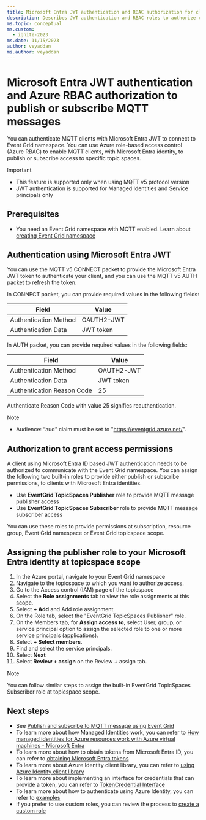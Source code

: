 ```yaml
---
title: Microsoft Entra JWT authentication and RBAC authorization for clients with Microsoft Entra identity
description: Describes JWT authentication and RBAC roles to authorize clients with Microsoft Entra identity to publish or subscribe MQTT messages
ms.topic: conceptual
ms.custom:
  - ignite-2023
ms.date: 11/15/2023
author: veyaddan
ms.author: veyaddan
---
```


# Microsoft Entra JWT authentication and Azure RBAC authorization to publish or subscribe MQTT messages

You can authenticate MQTT clients with Microsoft Entra JWT to connect to Event Grid namespace.  You can use Azure role-based access control (Azure RBAC) to enable MQTT clients, with Microsoft Entra identity, to publish or subscribe access to specific topic spaces.

> [!IMPORTANT]
> - This feature is supported only when using MQTT v5 protocol version
> - JWT authentication is supported for Managed Identities and Service principals only

## Prerequisites
- You need an Event Grid namespace with MQTT enabled.  Learn about [creating Event Grid namespace](/azure/event-grid/create-view-manage-namespaces#create-a-namespace)

<a name='authentication-using-azure-ad-jwt'></a>

## Authentication using Microsoft Entra JWT
You can use the MQTT v5 CONNECT packet to provide the Microsoft Entra JWT token to authenticate your client, and you can use the MQTT v5 AUTH packet to refresh the token.  

In CONNECT packet, you can provide required values in the following fields:

|Field  | Value  |
|---------|---------|
|Authentication Method | OAUTH2-JWT |
|Authentication Data | JWT token |

In AUTH packet, you can provide required values in the following fields:

|Field | Value |
|---------|---------|
| Authentication Method | OAUTH2-JWT |
| Authentication Data | JWT token |
| Authentication Reason Code | 25 |
 
Authenticate Reason Code with value 25 signifies reauthentication.

> [!NOTE]
> - Audience: “aud” claim must be set to "https://eventgrid.azure.net/".

## Authorization to grant access permissions
A client using Microsoft Entra ID based JWT authentication needs to be authorized to communicate with the Event Grid namespace.  You can assign the following two built-in roles to provide either publish or subscribe permissions, to clients with Microsoft Entra identities.

- Use **EventGrid TopicSpaces Publisher** role to provide MQTT message publisher access
- Use **EventGrid TopicSpaces Subscriber** role to provide MQTT message subscriber access

You can use these roles to provide permissions at subscription, resource group, Event Grid namespace or Event Grid topicspace scope.

## Assigning the publisher role to your Microsoft Entra identity at topicspace scope

1. In the Azure portal, navigate to your Event Grid namespace
1. Navigate to the topicspace to which you want to authorize access.
1. Go to the Access control (IAM) page of the topicspace
1. Select the **Role assignments** tab to view the role assignments at this scope.
1. Select **+ Add** and Add role assignment.
1. On the Role tab, select the "EventGrid TopicSpaces Publisher" role.
1. On the Members tab, for **Assign access to**, select User, group, or service principal option to assign the selected role to one or more service principals (applications).
1. Select **+ Select members**.
1. Find and select the service principals.
1. Select **Next**
1. Select **Review + assign** on the Review + assign tab.

> [!NOTE]
> You can follow similar steps to assign the built-in EventGrid TopicSpaces Subscriber role at topicspace scope.

## Next steps
- See [Publish and subscribe to MQTT message using Event Grid](mqtt-publish-and-subscribe-portal.md)
- To learn more about how Managed Identities work, you can refer to [How managed identities for Azure resources work with Azure virtual machines - Microsoft Entra](/entra/identity/managed-identities-azure-resources/how-managed-identities-work-vm)  
- To learn more about how to obtain tokens from Microsoft Entra ID, you can refer to [obtaining Microsoft Entra tokens](/entra/identity-platform/v2-oauth2-client-creds-grant-flow#get-a-token)
- To learn more about Azure Identity client library, you can refer to [using Azure Identity client library](/entra/identity/managed-identities-azure-resources/how-to-use-vm-token#get-a-token-using-the-azure-identity-client-library)
- To learn more about implementing an interface for credentials that can provide a token, you can refer to [TokenCredential Interface](/java/api/com.azure.core.credential.tokencredential)
- To learn more about how to authenticate using Azure Identity, you can refer to [examples](https://github.com/Azure/azure-sdk-for-java/wiki/Azure-Identity-Examples)
- If you prefer to use custom roles, you can review the process to [create a custom role](/azure/role-based-access-control/custom-roles-portal)
